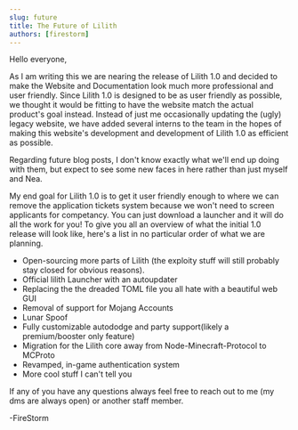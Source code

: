 ```yaml
---
slug: future
title: The Future of Lilith
authors: [firestorm]
---
```


Hello everyone,

As I am writing this we are nearing the release of Lilith 1.0 and decided to make the Website and Documentation look much more professional and user friendly. Since Lilith 1.0 is designed to be as user friendly as possible, we thought it would be fitting to have the website match the actual product's goal instead. Instead of just me occasionally updating the (ugly) legacy website, we have added several interns to the team in the hopes of making this website's development and development of Lilith 1.0 as efficient as possible.

Regarding future blog posts, I don't know exactly what we'll end up doing with them, but expect to see some new faces in here rather than just myself and Nea.

My end goal for Lilith 1.0 is to get it user friendly enough to where we can remove the application tickets system because we won't need to screen applicants for competancy. You can just download a launcher and it will do all the work for you! To give you all an overview of what the initial 1.0 release will look like, here's a list in no particular order of what we are planning.
- Open-sourcing more parts of Lilith (the exploity stuff will still probably stay closed for obvious reasons).
- Official lilith Launcher with an autoupdater 
- Replacing the the dreaded TOML file you all hate with a beautiful web GUI
- Removal of support for Mojang Accounts
- Lunar Spoof
- Fully customizable autododge and party support(likely a premium/booster only feature)
- Migration for the Lilith core away from Node-Minecraft-Protocol to MCProto
- Revamped, in-game authentication system
- More cool stuff I can't tell you

If any of you have any questions always feel free to reach out to me (my dms are always open) or another staff member.

-FireStorm